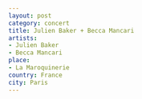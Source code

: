 ```yaml
---
layout: post
category: concert
title: Julien Baker + Becca Mancari
artists: 
- Julien Baker
- Becca Mancari
place: 
- La Maroquinerie
country: France
city: Paris
---
```


